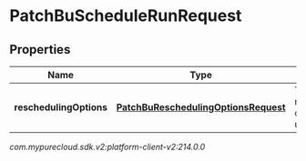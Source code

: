 # PatchBuScheduleRunRequest


## Properties

| Name | Type | Description | Notes |
| ------------ | ------------- | ------------- | ------------- |
| **reschedulingOptions** | [**PatchBuReschedulingOptionsRequest**](PatchBuReschedulingOptionsRequest) | The rescheduling options to update |  [optional] |




_com.mypurecloud.sdk.v2:platform-client-v2:214.0.0_
